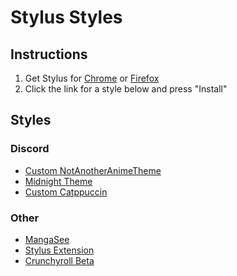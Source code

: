 # Stylus Styles

## Instructions
1) Get Stylus for [Chrome](https://chrome.google.com/webstore/detail/stylus/clngdbkpkpeebahjckkjfobafhncgmne) or [Firefox](https://addons.mozilla.org/en-US/firefox/addon/styl-us/)
2) Click the link for a style below and press "Install"

## Styles
### Discord
- [Custom NotAnotherAnimeTheme](https://github.com/hotsno/stylus-styles/raw/main/hotsno-discord-web-theme.user.css)
- [Midnight Theme](https://github.com/hotsno/stylus-styles/raw/main/midnight-discord-web-theme.user.css)
- [Custom Catppuccin](https://github.com/hotsno/stylus-styles/raw/main/catppuccin-discord.user.css)
### Other
- [MangaSee](https://github.com/hotsno/stylus-styles/raw/main/mangasee-customizations.user.css)
- [Stylus Extension](https://raw.githubusercontent.com/33kk/uso-archive/flomaster/data/usercss/146675.user.css)
- [Crunchyroll Beta](https://raw.githubusercontent.com/hotsno/stylus-styles/main/crunchyroll-customizations.user.css)
